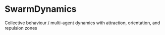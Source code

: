 # SwarmDynamics
Collective behaviour / multi-agent dynamics with attraction, orientation, and repulsion zones
